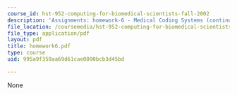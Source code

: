 ```yaml
---
course_id: hst-952-computing-for-biomedical-scientists-fall-2002
description: 'Assignments: homework-6 - Medical Coding Systems (continued) and UMLS'
file_location: /coursemedia/hst-952-computing-for-biomedical-scientists-fall-2002/995a9f359aa69d61cae0090bcb3d45bd_homework6.pdf
file_type: application/pdf
layout: pdf
title: homework6.pdf
type: course
uid: 995a9f359aa69d61cae0090bcb3d45bd

---
```

None
